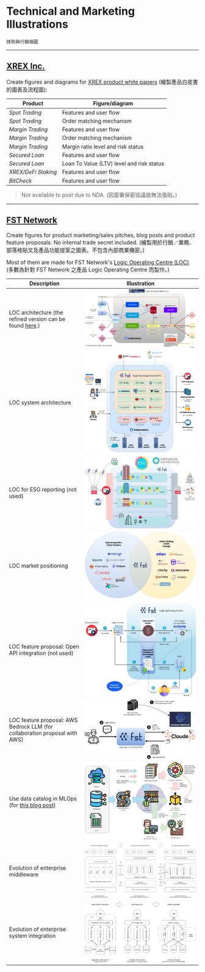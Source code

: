 # Technical and Marketing Illustrations

`技術與行銷插圖`

---

## [XREX Inc.](https://xrex.io/)

Create figures and diagrams for [XREX product white papers](https://github.com/alankrantas/alankrantas/blob/main/works/projects.md#technical-writing-and-documentation) (繪製產品白皮書的圖表及流程圖):

| Product | Figure/diagram |
| --- | --- |
| _Spot Trading_ | Features and user flow |
| _Spot Trading_ | Order matching mechanism |
| _Margin Trading_ | Features and user flow |
| _Margin Trading_ | Order matching mechanism |
| _Margin Trading_ | Margin ratio level and risk status |
| _Secured Loan_ | Features and user flow |
| _Secured Loan_ | Loan To Value (LTV) level and risk status |
| _XREX/DeFi Staking_ | Features and user flow |
| _BitCheck_ | Features and user flow |

> Not available to post due to NDA. (因簽署保密協議故無法張貼。)

---

## [FST Network](https://www.fst.network/)

Create figures for product marketing/sales pitches, blog posts and product feature proposals. No internal trade secret included. (繪製用於行銷／業務、部落格貼文及產品功能提案之圖表。不包含內部商業機密。)

Most of them are made for FST Network's [Logic Operating Centre (LOC)](https://loc-documentation.vercel.app/). (多數為針對 FST Network 之產品 Logic Operating Centre 而製作。)

| Description | Illustration |
| --- | --- |
| LOC architecture (the refined version can be found [here](https://loc-documentation.vercel.app/docs/system-faq/software-and-architecture).) | ![LOC](https://github.com/alankrantas/alankrantas/blob/main/works/illustration/loc.png) |
| LOC system architecture | ![LOC-system](https://github.com/alankrantas/alankrantas/blob/main/works/illustration/loc-system.png) |
| LOC for ESG reporting (not used) | ![esg](https://github.com/alankrantas/alankrantas/blob/main/works/illustration/esg.png) |
| LOC market positioning | ![LOC-position](https://github.com/alankrantas/alankrantas/blob/main/works/illustration/loc-marketing-position.png) |
| LOC feature proposal: Open API integration (not used) | ![LOC-proposal](https://github.com/alankrantas/alankrantas/blob/main/works/illustration/loc-feature-proposal.png) |
| LOC feature proposal: AWS Bedrock LLM (for collaboration proposal with AWS) | ![LOC-proposal-bedrock](https://github.com/alankrantas/alankrantas/blob/main/works/illustration/loc-aws-bedrock.png) |
| Use data catalog in MLOps (for [this blog post](https://www.fst.network/post/machine-learning)) | ![mlops](https://github.com/alankrantas/alankrantas/blob/main/works/illustration/mlops.png) |
| Evolution of enterprise middleware | ![data-middleware](https://github.com/alankrantas/alankrantas/blob/main/works/illustration/middleware.png) |
| Evolution of enterprise system integration | ![data-virtualization](https://github.com/alankrantas/alankrantas/blob/main/works/illustration/data-virtualization.png) |

